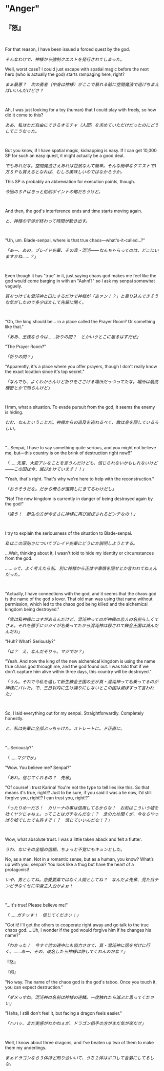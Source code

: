 # "Anger"

## 『怒』

&nbsp;

For that reason, I have been issued a forced quest by the god.

*そんなわけで、神様から強制クエストを発行されてしまった。*

Well, worst case? I could just escape with spatial magic before the next hero (who is actually the god) starts rampaging here, right?

*まぁ最悪？　次の勇者（中身は神様）がここで暴れる前に空間魔法で逃げちまえばいいんだけどさ？*

&nbsp;

Ah, I was just looking for a toy (human) that I could play with freely, so how did it come to this?

*ああ、私はただ自由にできるオモチャ（人間）を求めていただけだったのにどうしてこうなった。*

&nbsp;

But you know, if I have spatial magic, kidnapping is easy. If I can get 10,000 SP for such an easy quest, it might actually be a good deal.

*でもあれだな。空間魔法さえあれば拉致なんて簡単。そんな簡単なクエストで1万ＳＰも貰えるとなれば、むしろ美味しいのではなかろうか。*

This SP is probably an abbreviation for execution points, though.

*今回のＳＰはきっと処刑ポイントの略だろうけど。*

&nbsp;

And then, the god's interference ends and time starts moving again.

*と、神様の干渉が終わって時間が動き出す。*

&nbsp;

"Uh, um. Blade-senpai, where is that true chaos—what's-it-called...?"

*「あー、あの。ブレイド先輩、その真・混沌――なんちゃらってのは、どこにいますかね……？」*

&nbsp;

Even though it has "true" in it, just saying chaos god makes me feel like the god would come barging in with an "Aahn!?" so I ask my senpai somewhat vaguely.

*真をつけても混沌神と口にするだけで神様が「あァン！？」と乗り込んできそうな気がしたので多少ぼかして先輩に聞く。*

&nbsp;

"Oh, the king should be... in a place called the Prayer Room? Or something like that."

*「ああ、王様なら今は……祈りの間？　とかいうとこに居るはずだぜ」*

"The Prayer Room?"

*「祈りの間？」*

"Apparently, it's a place where you offer prayers, though I don't really know the exact location since it's top secret."

*「なんでも、よくわからんけど祈りをささげる場所だっつってたな。場所は最高機密とかで知らんけど」*

&nbsp;

Hmm, what a situation. To evade pursuit from the god, it seems the enemy is hiding.

*むむ、なんということだ。神様からの追及を逃れるべく、敵は身を隠しているらしい。*

&nbsp;

"…Senpai, I have to say something quite serious, and you might not believe me, but—this country is on the brink of destruction right now!!"

*「……先輩、大変アレなことを言うんだけども、信じられないかもしれないけど――この国は今、滅びかけています！！」*

"Yeah, that's right. That's why we're here to help with the reconstruction."

*「おうそうだな。だから俺らが復興しにきてるわけだし」*

"No! The new kingdom is currently in danger of being destroyed again by the god!"

*「違う！　新生の方が今まさに神様に再び滅ぼされるピンチなの！」*

&nbsp;

I try to explain the seriousness of the situation to Blade-senpai.

*私はこの深刻さについてブレイド先輩にどうにか説明しようとする。*

…Wait, thinking about it, I wasn't told to hide my identity or circumstances from the god.

*……って、よく考えたら私、別に神様から正体や事情を隠せとか言われてねぇんだった。*

&nbsp;

"Actually, I have connections with the god, and it seems that the chaos god is the name of the god's lover. That old man was using that name without permission, which led to the chaos god being killed and the alchemical kingdom being destroyed."

*「実は私神様にコネがあるんだけど、混沌神ってのが神様の恋人の名前らしくてさぁ。それを勝手にジジイが名乗ってたから混沌神は殺されて錬金王国は滅んだんだわ」*

"Huh? What? Seriously?"

*「は？　え、なんだそりゃ。マジでか？」*

"Yeah. And now the king of the new alchemical kingdom is using the name true chaos god through me, and the god found out. I was told that if we don't capture him alive within three days, this country will be destroyed."

*「うん。それで今私を通して新生錬金王国の王が真・混沌神って名乗ってるのが神様にバレた。で、三日以内に生け捕りにしないとこの国は滅ぼすって言われた」*

&nbsp;

So, I laid everything out for my senpai. Straightforwardly. Completely honestly.

*と、私は先輩に全部ぶっちゃけた。ストレートに。ド正直に。*

&nbsp;

"…Seriously?"

*「……マジでか」*

"Wow. You believe me? Senpai?"

*「あれ。信じてくれるの？　先輩」*

"Of course! I trust Karina! You're not the type to tell lies like this. So that means it's true, right!? Just to be sure, if you said it was a lie now, I'd still forgive you, right!? I can trust you, right!?"

*「ったりめーだろ！　カリーナの事は信用してるからな！　お前はこういう嘘を吐くヤツじゃねぇ。ってことはガチなんだな！？　念のため聞くが、今ならやっぱり嘘でしたでも許すぞ！？　信じていいんだな！？」*

&nbsp;

Wow, what absolute trust. I was a little taken aback and felt a flutter.

*うわ、なにその全幅の信頼。ちょっと不覚にもキュンとした。*

No, as a man. Not in a romantic sense, but as a human, you know? What’s up with you, senpai? You look like a thug but have the heart of a protagonist!

*いや、男としてね。恋愛要素ではなく人間としてね？　なんだよ先輩、見た目チンピラなくせに中身主人公かよぉ！*

&nbsp;

"…It's true! Please believe me!"

*「……ガチッす！　信じてください！」*

"Got it! I'll get the others to cooperate right away and go talk to the true chaos god. …Uh, I wonder if the god would forgive him if he changes his name?"

*「わかった！　今すぐ他の連中にも協力させて、真・混沌神に話を付けに行く。……あー、その、改名したら神様は許してくれんのかな？」*

『怒』

*『怒』*

"No way. The name of the chaos god is the god's taboo. Once you touch it, you can expect destruction."

*「ダメっすね。混沌神の名前は神様の逆鱗。一度触れたら滅ぶと思ってください」*

"Haha, I still don't feel it, but facing a dragon feels easier."

*「ハハッ、まだ実感がわかねぇが、ドラゴン相手の方がまだ気が楽だぜ」*

&nbsp;

Well, I know about three dragons, and I've beaten up two of them to make them my underlings.

*まぁドラゴンなら３体ほど知り合いいて、うち２体はボコして舎弟にしてるしな。*

&nbsp;

&nbsp;
